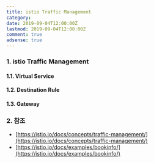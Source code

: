 ```yaml
---
title: istio Traffic Management
category:
date: 2019-09-04T12:00:00Z
lastmod: 2019-09-04T12:00:00Z
comment: true
adsense: true
---
```


### 1. istio Traffic Management

#### 1.1. Virtual Service

#### 1.2. Destination Rule

#### 1.3. Gateway

### 2. 참조

* [https://istio.io/docs/concepts/traffic-management/](https://istio.io/docs/concepts/traffic-management/)
* [https://istio.io/docs/examples/bookinfo/](https://istio.io/docs/examples/bookinfo/)